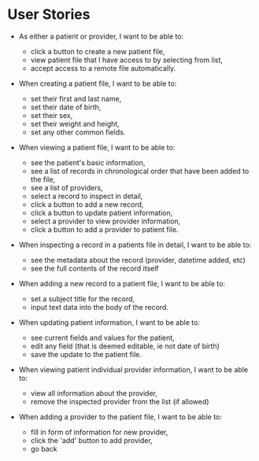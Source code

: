 # User Stories

- As either a patient or provider, I want to be able to:
    - click a button to create a new patient file,
    - view patient file that I have access to by selecting from list,
    - accept access to a remote file automatically.

- When creating a patient file, I want to be able to:
    - set their first and last name,
    - set their date of birth,
    - set their sex,
    - set their weight and height,
    - set any other common fields.

- When viewing a patient file, I want to be able to:
    - see the patient's basic information,
    - see a list of records in chronological order that have been added to the file,
    - see a list of providers,
    - select a record to inspect in detail,
    - click a button to add a new record,
    - click a button to update patient information,
    - select a provider to view provider information,
    - click a button to add a provider to patient file.

- When inspecting a record in a patients file in detail, I want to be able to:
    - see the metadata about the record (provider, datetime added, etc)
    - see the full contents of the record itself

- When adding a new record to a patient file, I want to be able to:
    - set a subject title for the record,
    - input text data into the body of the record.

- When updating patient information, I want to be able to:
    - see current fields and values for the patient,
    - edit any field (that is deemed editable, ie not date of birth)
    - save the update to the patient file.

- When viewing patient individual provider information, I want to be able to:
    - view all information about the provider,
    - remove the inspected provider from the list (if allowed)

- When adding a provider to the patient file, I want to be able to:
    - fill in form of information for new provider,
    - click the 'add' button to add provider,
    - go back